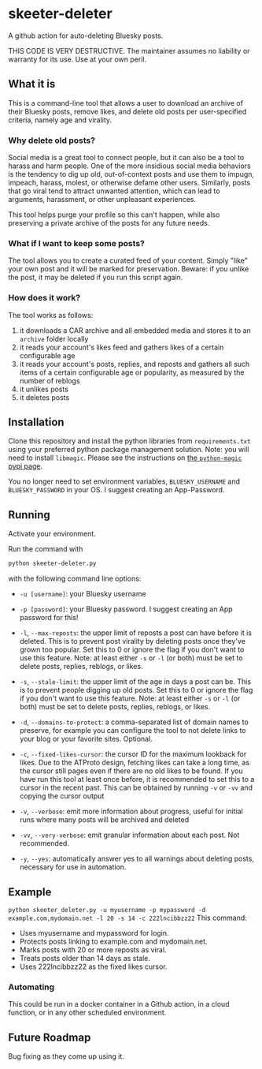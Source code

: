 # skeeter-deleter
A github action for auto-deleting Bluesky posts.

THIS CODE IS VERY DESTRUCTIVE. The maintainer assumes no liability or warranty for its use. Use at your own peril.

## What it is

This is a command-line tool that allows a user to download an archive of their Bluesky posts, remove likes, and delete old posts per user-specified criteria, namely age and virality.

### Why delete old posts?

Social media is a great tool to connect people, but it can also be a tool to harass and harm people. One of the more insidious social media behaviors is the tendency to dig up old, out-of-context posts and use them to impugn, impeach, harass, molest, or otherwise defame other users. Similarly, posts that go viral tend to attract unwanted attention, which can lead to arguments, harassment, or other unpleasant experiences.

This tool helps purge your profile so this can't happen, while also preserving a private archive of the posts for any future needs.

### What if I want to keep some posts?

The tool allows you to create a curated feed of your content. Simply "like" your own post and it will be marked for preservation. Beware: if you unlike the post, it may be deleted if you run this script again.

### How does it work?

The tool works as follows:

1. it downloads a CAR archive and all embedded media and stores it to an `archive` folder locally
1. it reads your account's likes feed and gathers likes of a certain configurable age
1. it reads your account's posts, replies, and reposts and gathers all such items of a certain configurable age or popularity, as measured by the number of reblogs
1. it unlikes posts
1. it deletes posts

## Installation

Clone this repository and install the python libraries from `requirements.txt` using your preferred python package management solution. Note: you will need to install `libmagic`. Please see the instructions on [the `python-magic` pypi page](https://pypi.org/project/python-magic/).

You no longer need to set environment variables, `BLUESKY_USERNAME` and `BLUESKY_PASSWORD` in your OS. I suggest creating an App-Password.

## Running

Activate your environment.

Run the command with

```sh
python skeeter-deleter.py
```

with the following command line options:

- `-u [username]`: your Bluesky username

- `-p [password]`: your Bluesky password. I suggest creating an App password for this!

- `-l`, `--max-reposts`: the upper limit of reposts a post can have before it is deleted. This is to prevent post virality by deleting posts once they've grown too popular. Set this to 0 or ignore the flag if you don't want to use this feature. Note: at least either `-s` or `-l` (or both) must be set to delete posts, replies, reblogs, or likes.

- `-s`, `--stale-limit`: the upper limit of the age in days a post can be. This is to prevent people digging up old posts. Set this to 0 or ignore the flag if you don't want to use this feature. Note: at least either `-s` or `-l` (or both) must be set to delete posts, replies, reblogs, or likes.

- `-d`, `--domains-to-protect`: a comma-separated list of domain names to preserve, for example you can configure the tool to not delete links to your blog or your favorite sites. Optional.

- `-c`, `--fixed-likes-cursor`: the cursor ID for the maximum lookback for likes. Due to the ATProto design, fetching likes can take a long time, as the cursor still pages even if there are no old likes to be found. If you have run this tool at least once before, it is recommended to set this to a cursor in the recent past. This can be obtained by running `-v` or `-vv` and copying the cursor output

- `-v`, `--verbose`: emit more information about progress, useful for initial runs where many posts will be archived and deleted

- `-vv`, `--very-verbose`: emit granular information about each post. Not recommended.

- `-y`, `--yes`: automatically answer yes to all warnings about deleting posts, necessary for use in automation.

## Example
`python skeeter_deleter.py -u myusername -p mypassword -d example.com,mydomain.net -l 20 -s 14 -c 222lncibbzz22`
This command:
 - Uses myusername and mypassword for login.
 - Protects posts linking to example.com and mydomain.net.
 - Marks posts with 20 or more reposts as viral.
 - Treats posts older than 14 days as stale.
 - Uses 222lncibbzz22 as the fixed likes cursor.

### Automating

This could be run in a docker container in a Github action, in a cloud function, or in any other scheduled environment.

## Future Roadmap

Bug fixing as they come up using it.
